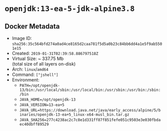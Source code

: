 # `openjdk:13-ea-5-jdk-alpine3.8`

## Docker Metadata

- Image ID: `sha256:35c564bfd274a0ad4ce8165d2caa781f5d5a0b23c84bb6dd4a1e5f9ab5501e15`
- Created: `2019-01-31T02:39:58.886797518Z`
- Virtual Size: ~ 337.75 Mb  
  (total size of all layers on-disk)
- Arch: `linux`/`amd64`
- Command: `["jshell"]`
- Environment:
  - `PATH=/opt/openjdk-13/bin:/usr/local/sbin:/usr/local/bin:/usr/sbin:/usr/bin:/sbin:/bin`
  - `JAVA_HOME=/opt/openjdk-13`
  - `JAVA_VERSION=13-ea+5`
  - `JAVA_URL=https://download.java.net/java/early_access/alpine/5/binaries/openjdk-13-ea+5_linux-x64-musl_bin.tar.gz`
  - `JAVA_SHA256=277c4238ac2c7c8e1d331ff87f851fefe051c9503e3e030fbdaec40dbff89529`
